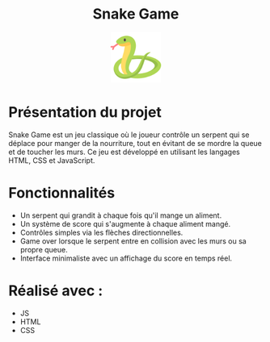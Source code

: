 <!-- PROJECT LOGO -->
<h1 align="center">Snake Game</h1>
<div align="center">
  <img src="./favicon/serpent.png" alt="Logo" width="100" height="100">
</div>

<!-- Présentation du projet -->
# Présentation du projet

Snake Game est un jeu classique où le joueur contrôle un serpent qui se déplace pour manger de la nourriture, tout en évitant de se mordre la queue et de toucher les murs. Ce jeu est développé en utilisant les langages HTML, CSS et JavaScript.

<!-- Présentation des fonctionnalités -->
# Fonctionnalités

* Un serpent qui grandit à chaque fois qu'il mange un aliment.
* Un système de score qui s'augmente à chaque aliment mangé.
* Contrôles simples via les flèches directionnelles.
* Game over lorsque le serpent entre en collision avec les murs ou sa propre queue.
* Interface minimaliste avec un affichage du score en temps réel.

<!-- Réalisé -->
# Réalisé avec :

* JS
* HTML
* CSS
